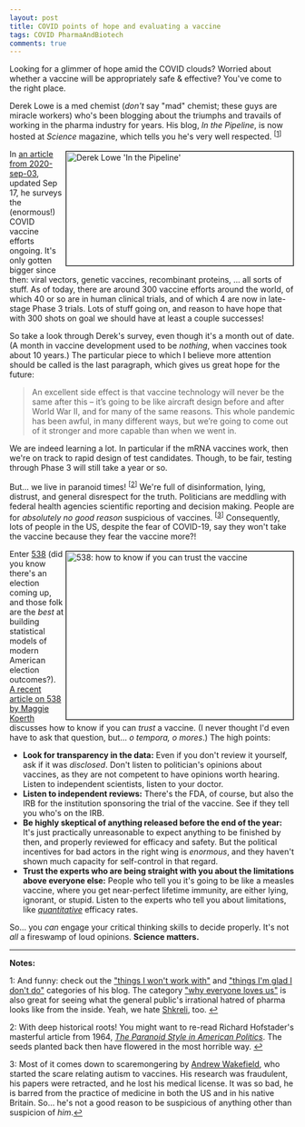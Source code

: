 ```yaml
---
layout: post
title: COVID points of hope and evaluating a vaccine
tags: COVID PharmaAndBiotech
comments: true
---
```


Looking for a glimmer of hope amid the COVID clouds?  Worried about whether a vaccine will
be appropriately safe &amp; effective?  You've come to the right place.  

Derek Lowe is a med chemist (_don't_ say "mad" chemist; these guys are miracle workers)
who's been blogging about the triumphs and travails of working in the pharma industry for
years.  His blog, _In the Pipeline_, is now hosted at _Science_ magazine, which tells you
he's very well respected. <sup id="fn1a">[[1](#fn1)]</sup>  

<a href="https://blogs.sciencemag.org/pipeline/archives/2020/09/03/coronavirus-vaccine-roundup-early-september" target="_blank"><img src="{{ site.baseurl }}/images/2020-09-03-covid-hope-and-vaccine-evaluations-derek-lowe.png" width="400" height="201" alt="Derek Lowe 'In the Pipeline'" title="Derek Lowe 'In the Pipeline'" style="float: right; margin: 3px 3px 3px 3px; border: 1px solid #000000;"></a>
In [an article from 2020-sep-03](https://blogs.sciencemag.org/pipeline/archives/2020/09/03/coronavirus-vaccine-roundup-early-september), updated Sep 17,
he surveys the (enormous!) COVID vaccine efforts ongoing.  It's only gotten bigger since
then: viral vectors, genetic vaccines, recombinant proteins, ... all sorts of stuff.  As
of today, there are around 300 vaccine efforts around the world, of which 40 or so are in
human clinical trials, and of which 4 are now in late-stage Phase 3 trials.  Lots of stuff
going on, and reason to have hope that with 300 shots on goal we should have at least a
couple successes!  

So take a look through Derek's survey, even though it's a month out of date.  (A month in
vaccine development used to be _nothing_, when vaccines took about 10 years.)  The
particular piece to which I believe more attention should be called is the last paragraph,
which gives us great hope for the future:  

> An excellent side effect is that vaccine technology will never be the same after this – it’s going to be like aircraft design before and after World War II, and for many of the same reasons. This whole pandemic has been awful, in many different ways, but we’re going to come out of it stronger and more capable than when we went in.  

We are indeed learning a lot.  In particular if the mRNA vaccines work, then we're on
track to rapid design of test candidates.  Though, to be fair, testing through Phase 3
will still take a year or so.  

But... we live in paranoid times! <sup id="fn2a">[[2](#fn2)]</sup>   We're full of disinformation, lying, distrust, and general
disrespect for the truth.  Politicians are meddling with federal health agencies
scientific reporting and decision making.  People are for _absolutely no good reason_ suspicious of
vaccines. <sup id="fn3a">[[3](#fn3)]</sup>  Consequently, lots of people in the US,
despite the fear of COVID-19, say they won't take the vaccine because they fear the
vaccine more?!  

<a href="https://fivethirtyeight.com/features/how-to-know-when-you-can-trust-a-covid-19-vaccine/"
target="_blank"><img src="{{ site.baseurl }}/images/2020-09-03-covid-hope-and-vaccine-evaluations-538-vaccine-eval.png" width="400" height="296" alt="538: how to know if you can trust the vaccine" title="538: how to know if you can trust the vaccine" style="float: right; margin: 3px 3px 3px 3px; border: 1px solid #000000;"></a>
Enter [538](https://fivethirtyeight.com) (did you know there's an election coming up, and
those folk are the _best_ at building statistical models of modern American election outcomes?).  
[A recent article on 538 by Maggie Koerth](https://fivethirtyeight.com/features/how-to-know-when-you-can-trust-a-covid-19-vaccine/)
discusses how to know if you can _trust_ a vaccine.  (I never thought I'd even have to ask
that question, but... _o tempora, o mores_.)  The high points:  
- __Look for transparency in the data:__ Even if you don't review it yourself, ask if it was
  _disclosed_.  Don't listen to politician's opinions about vaccines, as they are not
  competent to have opinions worth hearing.  Listen to independent scientists, listen to
  your doctor.  
- __Listen to independent reviews:__ There's the FDA, of course, but also the IRB for the
  institution sponsoring the trial of the vaccine.  See if they tell you who's on the
  IRB.  
- __Be highly skeptical of anything released before the end of the year:__ It's just
  practically unreasonable to expect anything to be finished by then, and properly
  reviewed for efficacy and safety.  But the political incentives for bad actors in the
  right wing is _enormous_, and they haven't shown much capacity for self-control in that
  regard.  
- __Trust the experts who are being straight with you about the limitations above everyone
  else:__ People who tell you it's going to be like a measles vaccine, where you get
  near-perfect lifetime immunity, are either lying, ignorant, or stupid.  Listen to the
  experts who tell you about limitations, like
  [_quantitative_](./2020-07-18-Lord-Kelvin-on-quantitative-knowledge.html) efficacy
  rates.  

So... you _can_ engage your critical thinking skills to decide properly.  It's not _all_ a
fireswamp of loud opinions.  __Science matters.__  

---

__Notes:__ 

<a id="fn1">1</a>: And funny: check out the
["things I won't work with"](https://blogs.sciencemag.org/pipeline/archives/category/things-i-wont-work-with) 
and 
["things I'm glad I don't do"](https://blogs.sciencemag.org/pipeline/archives/category/things-im-glad-i-dont-do)
categories of his blog.  The category 
["why everyone loves us"](https://blogs.sciencemag.org/pipeline/archives/category/why-everyone-loves-us) 
is also great for seeing what the general public's irrational hatred of pharma looks like from the
inside.  Yeah, we hate [Shkreli](https://en.wikipedia.org/wiki/Martin_Shkreli), too. [↩](#fn1a)  

<a id="fn2">2</a>: With deep historical roots!  You might want to re-read Richard Hofstader's
masterful article from 1964, [_The Paranoid Style in American Politics_](https://harpers.org/archive/1964/11/the-paranoid-style-in-american-politics/).
The seeds planted back then have flowered in the most horrible way. [↩](#fn2a)  

<a id="fn3">3</a>: Most of it comes down to scaremongering by [Andrew Wakefield](https://en.wikipedia.org/wiki/Andrew_Wakefield), 
who started the scare relating autism to vaccines.  His research was fraudulent, his
papers were retracted, and he lost his medical license.  It was so bad, he is barred from
the practice of medicine in both the US and in his native Britain.  So... he's not a good
reason to be suspicious of anything other than suspicion of _him_.[↩](#fn3a)  
